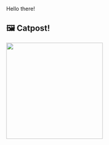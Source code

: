 Hello there!



## 🖼️ Catpost!

<sub>
    <img src="https://cdn2.thecatapi.com/images/d15.jpg" height="256">
</sub>

